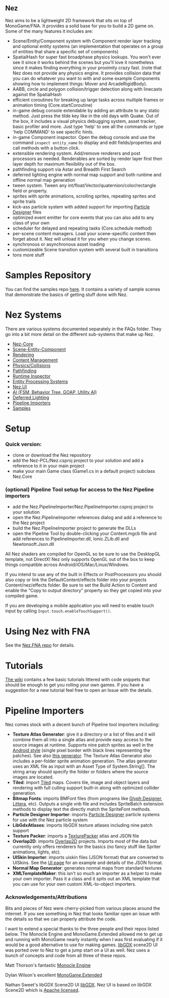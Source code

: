 ## Nez
Nez aims to be a lightweight 2D framework that sits on top of MonoGame/FNA. It provides a solid base for you to build a 2D game on. Some of the many features it includes are:

- Scene/Entity/Component system with Component render layer tracking and optional entity systems (an implementation that operates on a group of entities that share a specific set of components)
- SpatialHash for super fast broadphase physics lookups. You won't ever see it since it works behind the scenes but you'll love it nonetheless since it makes finding everything in your proximity crazy fast. (note that Nez does not provide any physics engine. It provides collision data that you can do whatever you want to with and some example Components showing how to implement things: Mover and ArcadeRigidBody).
- AABB, circle and polygon collision/trigger detection along with linecasts against the SpatialHash
- efficient coroutines for breaking up large tasks across multiple frames or animation timing (Core.startCoroutine)
- in-game debug console extendable by adding an attribute to any static method. Just press the tilde key like in the old days with Quake. Out of the box, it includes a visual physics debugging system, asset tracker, basic profiler and more. Just type 'help' to see all the commands or type 'help COMMAND' to see specific hints.
- in-game Component inspector. Open the debug console and use the command `inspect entity_name` to display and edit fields/properties and call methods with a button click.
- extensible rendering system. Add/remove renderers and post processors as needed. Renderables are sorted by render layer first then layer depth for maximum flexibility out of the box.
- pathfinding support via Astar and Breadth First Search
- deferred lighting engine with normal map support and both runtime and offline normal map generation
- tween system. Tween any int/float/Vector/quaternion/color/rectangle field or property.
- sprites with sprite animations, scrolling sprites, repeating sprites and sprite trails
- kick-ass particle system with added support for importing [Particle Designer](https://71squared.com/particledesigner) files
- optimized event emitter for core events that you can also add to any class of your own
- scheduler for delayed and repeating tasks (Core.schedule method)
- per-scene content managers. Load your scene-specific content then forget about it. Nez will unload it for you when you change scenes.
- synchronous or asynchronous asset loading
- customizeable Scene transition system with several built in transitions
- tons more stuff


Samples Repository
==========
You can find the samples repo [here](https://github.com/prime31/Nez-Samples). It contains a variety of sample scenes that demonstrate the basics of getting stuff done with Nez.



Nez Systems
==========
There are various systems documented separately in the FAQs folder. They go into a bit more detail on the different sub-systems that make up Nez.

- [Nez-Core](FAQs/Nez-Core.md)
- [Scene-Entity-Component](FAQs/Scene-Entity-Component.md)
- [Rendering](FAQs/Rendering.md)
- [Content Management](FAQs/ContentManagement.md)
- [Physics/Collisions](FAQs/Physics.md)
- [Pathfinding](FAQs/Pathfinding.md)
- [Runtime Inspector](FAQs/RuntimeInspector.md)
- [Entity Processing Systems](FAQs/EntitySystems.md)
- [Nez.UI](FAQs/UI.md)
- [AI (FSM, Behavior Tree, GOAP, Utility AI)](FAQs/AI.md)
- [Deferred Lighting](FAQs/DeferredLighting.md)
- [Pipeline Importers](FAQs/PipelineImporters.md)
- [Samples](FAQs/Samples.md)



Setup
==========
### Quick version:

- clone or download the Nez repository
- add the Nez-PCL/Nez.csproj project to your solution and add a reference to it in your main project
- make your main Game class (Game1.cs in a default project) subclass Nez.Core


### (optional) Pipeline Tool setup for access to the Nez Pipeline importers

- add the Nez.PipelineImporter/Nez.PipelineImporter.csproj project to your solution
- open the Nez.PipelineImporter references dialog and add a reference to the Nez project
- build the Nez.PipelineImporter project to generate the DLLs
- open the Pipeline Tool by double-clicking your Content.mgcb file and add references to PipelineImporter.dll, Ionic.ZLib.dll and Newtonsoft.Json.dll


All Nez shaders are compiled for OpenGL so be sure to use the DesktopGL template, not DirectX! Nez only supports OpenGL out of the box to keep things compatible across Android/iOS/Mac/Linux/Windows.

If you intend to use any of the built in Effects or PostProcessors you should also copy or link the DefaultContent/effects folder into your projects Content/nez/effects folder. Be sure to set the Build Action to Content and enable the "Copy to output directory" property so they get copied into your compiled game.

If you are developing a mobile application you will need to enable touch input by calling `Input.touch.enableTouchSupport()`.




Using Nez with FNA
==========
See the [Nez.FNA repo](https://github.com/prime31/Nez.FNA) for details.



Tutorials
==========
[The wiki](https://github.com/prime31/Nez/wiki) contains a few basic tutorials littered with code snippets that should be enough to get you rolling your own games. If you have a suggestion for a new tutorial feel free to open an Issue with the details.



Pipeline Importers
==========
Nez comes stock with a decent bunch of Pipeline tool importers including:

- **Texture Atlas Generator**: give it a directory or a list of files and it will combine them all into a single atlas and provide easy access to the source images at runtime. Supports nine patch sprites as well in the [Android style](http://developer.android.com/tools/help/draw9patch.html) (single pixel border with black lines representing the patches). See also [this generator](https://romannurik.github.io/AndroidAssetStudio/nine-patches.html). The Texture Atlas Generator also includes a per-folder sprite animation generation. The atlas generator uses an XML file as input with an Asset Type of System.String[]. The string array should specify the folder or folders where the source images are located.
- **Tiled**: import [Tiled](http://www.mapeditor.org/) maps. Covers tile, image and object layers and rendering with full culling support built-in along with optimized collider generation.
- **Bitmap Fonts**: imports BMFont files (from programs like [Glyph Designer](https://71squared.com/glyphdesigner), [Littera](http://kvazars.com/littera/), etc). Outputs a single xnb file and includes SpriteBatch extension methods to display text the directly match the SpriteFont methods.
- **Particle Designer Importer**: imports [Particle Designer](https://71squared.com/particledesigner) particle systems for use with the Nez particle system
- **LibGdxAtlases**: imports libGDX texture atlases including nine patch support
- **Texture Packer**: imports a [TexturePacker](https://www.codeandweb.com/texturepacker) atlas and JSON file
- **Overlap2D**: imports [Overlap2D](http://overlap2d.com/) projects. Imports most of the data but currently only offers renderers for the basics (no fancy stuff like Spriter animations, lights, etc).
- **UISkin Importer**: imports uiskin files (JSON format) that are converted to UISkins. See the [UI page](FAQs/UI.md) for an example and details of the JSON format.
- **Normal Map Generator**: generates normal maps from standard textures
- **XMLTemplateMaker**: this isn't so much an importer as a helper to make your own importer. Pass it a class and it spits out an XML template that you can use for your own custom XML-to-object importers.



### Acknowledgements/Attributions
Bits and pieces of Nez were cherry-picked from various places around the internet. If you see something in Nez that looks familiar open an issue with the details so that we can properly attribute the code.

I want to extend a special thanks to the three people and their repos listed below. The Monocle Engine and MonoGame.Extended allowed me to get up and running with MonoGame nearly instantly when I was first evaluating if it would be a good alternative to use for making games. [libGDX](https://github.com/libgdx/libgdx) scene2D UI was ported over to Nez to get a jump start on a UI as well. Nez uses a bunch of concepts and code from all three of these repos.

Matt Thorson's fantastic [Monocle Engine](https://bitbucket.org/MattThorson/monocle-engine)

Dylan Wilson's excellent [MonoGame.Extended](https://github.com/craftworkgames/MonoGame.Extended)

Nathan Sweet's libGDX Scene2D UI [libGDX](https://github.com/libgdx/libgdx). Nez UI is based on libGDX Scene2D which is [Apache licensed](UI_LICENSE).
